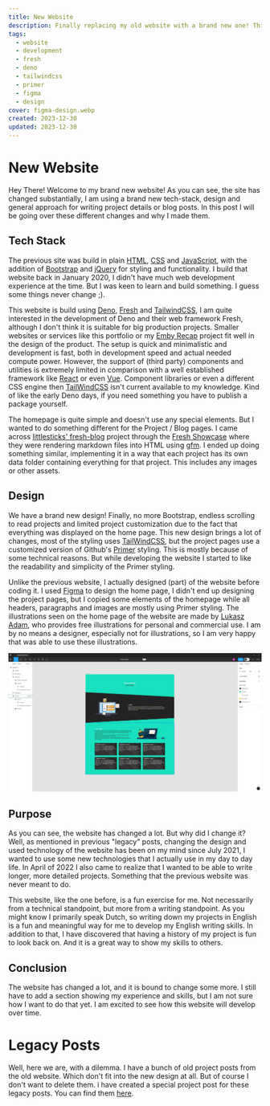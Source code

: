 ```yaml
---
title: New Website
description: Finally replacing my old website with a brand new one! This post goes over the tech stack, design and general purpose of the fresh new website.
tags: 
  - website
  - development
  - fresh
  - deno
  - tailwindcss
  - primer
  - figma
  - design
cover: figma-design.webp
created: 2023-12-30
updated: 2023-12-30
---
```


# New Website

Hey There! Welcome to my brand new website! As you can see, the site has changed
substantially, I am using a brand new tech-stack, design and general approach
for writing project details or blog posts. In this post I will be going over
these different changes and why I made them.

## Tech Stack

The previous site was build in plain [HTML](https://en.wikipedia.org/wiki/HTML),
[CSS](https://en.wikipedia.org/wiki/CSS) and
[JavaScript](https://en.wikipedia.org/wiki/JavaScript), with the addition of
[Bootstrap](https://getbootstrap.com/) and [jQuery](https://jquery.com/) for
styling and functionality. I build that website back in January 2020, I didn't
have much web development experience at the time. But I was keen to learn and
build something. I guess some things never change ;).

This website is build using [Deno](https://deno.com/),
[Fresh](https://fresh.deno.dev/) and [TailwindCSS](https://tailwindcss.com/), I
am quite interested in the development of Deno and their web framework Fresh,
although I don't think it is suitable for big production projects. Smaller
websites or services like this portfolio or my
[Emby Recap](https://github.com/wouterdebruijn/emby-recap) project fit well in
the design of the product. The setup is quick and minimalistic and development
is fast, both in development speed and actual needed compute power. However, the
support of (third party) components and utilities is extremely limited in
comparison with a well established framework like [React](https://react.dev/) or
even [Vue](https://vuejs.org/). Component libraries or even a different CSS
engine then [TailWindCSS](https://tailwindcss.com/) isn't current available to
my knowledge. Kind of like the early Deno days, if you need something you have
to publish a package yourself.

The homepage is quite simple and doesn't use any special elements. But I wanted
to do something different for the Project / Blog pages. I came across
[littlesticks' fresh-blog](https://github.com/littlesticks/fresh-blog) project
through the [Fresh Showcase](https://fresh.deno.dev/showcase) where they were
rendering markdown files into HTML using [gfm](https://deno.land/x/gfm@0.1.22).
I ended up doing something similar, implementing it in a way that each project
has its own data folder containing everything for that project. This includes
any images or other assets.

## Design

We have a brand new design! Finally, no more Bootstrap, endless scrolling to
read projects and limited project customization due to the fact that everything
was displayed on the home page. This new design brings a lot of changes, most of
the styling uses [TailWindCSS](https://tailwindcss.com/), but the project pages
use a customized version of Github's [Primer](https://primer.style/) styling.
This is mostly because of some technical reasons. But while developing the
website I started to like the readability and simplicity of the Primer styling.

Unlike the previous website, I actually designed (part) of the website before
coding it. I used [Figma](https://www.figma.com/) to design the home page, I
didn't end up designing the project pages, but I copied some elements of the
homepage while all headers, paragraphs and images are mostly using Primer
styling. The illustrations seen on the home page of the website are made by
[Lukasz Adam](https://lukaszadam.com/illustrations), who provides free
illustrations for personal and commercial use. I am by no means a designer,
especially not for illustrations, so I am very happy that was able to use these
illustrations.

<!-- Figma design image -->

![Screenshot of Figma with the website design](figma-design.webp)

## Purpose

As you can see, the website has changed a lot. But why did I change it? Well, as
mentioned in previous "legacy" posts, changing the design and used technology of
the website has been on my mind since July 2021, I wanted to use some new
technologies that I actually use in my day to day life. In April of 2022 I also
came to realize that I wanted to be able to write longer, more detailed
projects. Something that the previous website was never meant to do.

This website, like the one before, is a fun exercise for me. Not necessarily
from a technical standpoint, but more from a writing standpoint. As you might
know I primarily speak Dutch, so writing down my projects in English is a fun
and meaningful way for me to develop my English writing skills. In addition to
that, I have discovered that having a history of my project is fun to look back
on. And it is a great way to show my skills to others.

## Conclusion

The website has changed a lot, and it is bound to change some more. I still have
to add a section showing my experience and skills, but I am not sure how I want
to do that yet. I am excited to see how this website will develop over time.

# Legacy Posts

Well, here we are, with a dilemma. I have a bunch of old project posts from the
old website. Which don't fit into the new design at all. But of course I don't
want to delete them. i have created a special project post for these legacy
posts. You can find them [here](/projects/legacy-website-posts).
